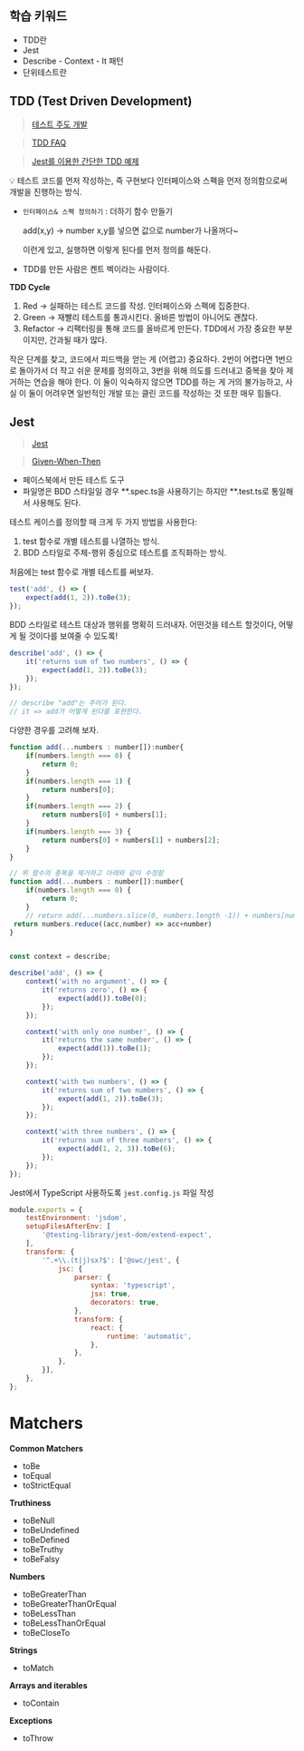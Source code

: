 ## 학습 키워드

- TDD란
- Jest
- Describe - Context - It 패턴
- 단위테스트란


## TDD (Test Driven Development)

> [테스트 주도 개발](https://github.com/ahastudio/til/blob/main/agile/test-driven-development.md)
> 

> [TDD FAQ](https://github.com/ahastudio/til/blob/main/blog/2016/12-03-tdd-faq.md)
> 

> [Jest를 이용한 간단한 TDD 예제](https://github.com/ahastudio/til/blob/main/jest/20201204-simple-tdd-example.md)
> 

<aside>
💡 테스트 코드를 먼저 작성하는, 즉 구현보다 인터페이스와 스펙을 먼저 정의함으로써 개발을 진행하는 방식.

</aside>

- `인터페이스& 스펙 정의하기` : 더하기 함수 만들기
    
     add(x,y) → number x,y를 넣으면 값으로 number가 나올꺼다~
    
    이런게 있고, 실행하면 이렇게 된다를 먼저 정의를 해둔다.
    
- TDD를 만든 사람은 켄트 벡이라는 사람이다.

**TDD Cycle**

1. Red → 실패하는 테스트 코드를 작성. 인터페이스와 스펙에 집중한다.
2. Green → 재빨리 테스트를 통과시킨다. 올바른 방법이 아니어도 괜찮다.
3. Refactor → 리팩터링을 통해 코드를 올바르게 만든다. TDD에서 가장 중요한 부분이지만, 간과될 때가 많다.

작은 단계를 찾고, 코드에서 피드백을 얻는 게 (어렵고) 중요하다. 2번이 어렵다면 1번으로 돌아가서 더 작고 쉬운 문제를 정의하고, 3번을 위해 의도를 드러내고 중복을 찾아 제거하는 연습을 해야 한다. 이 둘이 익숙하지 않으면 TDD를 하는 게 거의 불가능하고, 사실 이 둘이 어려우면 일반적인 개발 또는 클린 코드를 작성하는 것 또한 매우 힘들다.

## Jest

> [Jest](https://jestjs.io/)
> 

> [Given-When-Then](https://github.com/ahastudio/til/blob/main/blog/2018/12-08-given-when-then.md)
> 
- 페이스북에서 만든 테스트 도구
- 파일명은 BDD 스타일일 경우 **.spec.ts을 사용하기는 하지만 **.test.ts로 통일해서 사용해도 된다.

테스트 케이스를 정의할 때 크게 두 가지 방법을 사용한다:

1. test 함수로 개별 테스트를 나열하는 방식.
2. BDD 스타일로 주체-행위 중심으로 테스트를 조직화하는 방식.

처음에는 test 함수로 개별 테스트를 써보자.

```jsx
test('add', () => {
	expect(add(1, 2)).toBe(3);
});
```

BDD 스타일로 테스트 대상과 행위를 명확히 드러내자. 어떤것을 테스트 할것이다, 어떻게 될 것이다를 보여줄 수 있도록!

```jsx
describe('add', () => {
	it('returns sum of two numbers', () => {
		expect(add(1, 2)).toBe(3);
	});
});

// describe "add"는 주어가 된다.
// it => add가 어떻게 된다를 표현한다.
```

다양한 경우를 고려해 보자.

```jsx
function add(...numbers : number[]):number{
	if(numbers.length === 0) {
		return 0;
	}
	if(numbers.length === 1) {
		return numbers[0];
	}
	if(numbers.length === 2) {
		return numbers[0] + numbers[1];
	}
	if(numbers.length === 3) {
		return numbers[0] + numbers[1] + numbers[2];
	}
}

// 위 함수의 중복을 제거하고 아래와 같이 수정함
function add(...numbers : number[]):number{
	if(numbers.length === 0) {
		return 0;
	}
	// return add(...numbers.slice(0, numbers.length -1)) + numbers[numbers.length -1]
 return numbers.reduce((acc,number) => acc+number) 
}

```

```jsx

const context = describe;

describe('add', () => {
	context('with no argument', () => {
		it('returns zero', () => {
			expect(add()).toBe(0);
		});
	});

	context('with only one number', () => {
		it('returns the same number', () => {
			expect(add(1)).toBe(1);
		});
	});

	context('with two numbers', () => {
		it('returns sum of two numbers', () => {
			expect(add(1, 2)).toBe(3);
		});
	});

	context('with three numbers', () => {
		it('returns sum of three numbers', () => {
			expect(add(1, 2, 3)).toBe(6);
		});
	});
});
```

Jest에서 TypeScript 사용하도록 `jest.config.js` 파일 작성

```jsx
module.exports = {
	testEnvironment: 'jsdom',
	setupFilesAfterEnv: [
		'@testing-library/jest-dom/extend-expect',
	],
	transform: {
		'^.+\\.(t|j)sx?$': ['@swc/jest', {
			jsc: {
				parser: {
					syntax: 'typescript',	
					jsx: true,
					decorators: true,
				},
				transform: {	
					react: {
						runtime: 'automatic',
					},
				},
			},
		}],
	},
};
```

# **Matchers**

**Common Matchers[](https://jestjs.io/docs/using-matchers#common-matchers)**

- toBe
- toEqual
- toStrictEqual

**Truthiness**

- toBeNull
- toBeUndefined
- toBeDefined
- toBeTruthy
- toBeFalsy

**Numbers**

- toBeGreaterThan
- toBeGreaterThanOrEqual
- toBeLessThan
- toBeLessThanOrEqual
- toBeCloseTo

**Strings**

- toMatch

**Arrays and iterables**

- toContain

**Exceptions**

- toThrow
